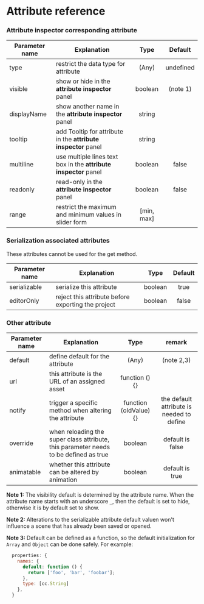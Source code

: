 # Attribute reference

### Attribute inspector corresponding attribute

Parameter name  | Explanation | Type | Default
--- | --- |:---:|:---:
type | restrict the data type for attribute | (Any) | undefined
visible | show or hide in the **attribute inspector** panel| boolean | (note 1)
displayName | show another name in the **attribute inspector** panel | string |
tooltip | add Tooltip for attribute in the **attribute inspector** panel | string |
multiline | use multiple lines text box in the **attribute inspector** panel | boolean | false
readonly | read-only in the **attribute inspector** panel | boolean | false
range | restrict the maximum and minimum values in slider form | [min, max] |

### Serialization associated attributes

These attributes cannot be used for the get method.

Parameter name  | Explanation | Type | Default
--- | --- |:---:|:---:
serializable | serialize this attribute | boolean | true
editorOnly | reject this attribute before exporting the project | boolean | false

### Other attribute

Parameter name  | Explanation | Type | remark
--- | --- |:---:|:---:
default | define default for the attribute | (Any) | (note 2,3)
url | this attribute is the URL of an assigned asset | function () {} |
notify | trigger a specific method when altering the attribute | function (oldValue) {} | the default attribute is needed to define
override | when reloading the super class attribute, this parameter needs to be defined as true | boolean | default is false
animatable | whether this attribute can be altered by animation | boolean | default is true

**Note 1:** The visibility default is determined by the attribute name. When the attribute name starts with an underscore `_`, then the default is set to hide, otherwise it is by default set to show.

**Note 2:** Alterations to the serializable attribute default valuen won't influence a scene that has already been saved or opened.

**Note 3:** Default can be defined as a function, so the default initialization for `Array` and `Object` can be done safely. For example:

```javascript
  properties: {
    names: {
      default: function () {
        return ['foo', 'bar', 'foobar'];
      },
      type: [cc.String]
    },
  }
```
